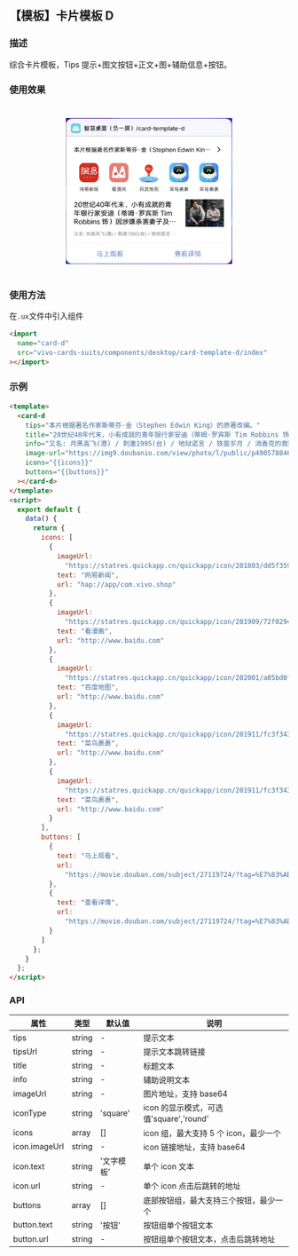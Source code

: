 ## 【模板】卡片模板 D

### 描述

综合卡片模板，Tips 提示+图文按钮+正文+图+辅助信息+按钮。

### 使用效果

<div style="text-align: center;margin: 40px;">
<img src="../../assets/desktop-template-d.png" style="width:300px" alt="template-d"/>
</div>

### 使用方法

在`.ux`文件中引入组件

```html
<import
  name="card-d"
  src="vivo-cards-suits/components/desktop/card-template-d/index"
></import>
```

### 示例

```html
<template>
  <card-d
    tips="本片根据著名作家斯蒂芬·金（Stephen Edwin King）的原著改编。"
    title="20世纪40年代末，小有成就的青年银行家安迪（蒂姆·罗宾斯 Tim Robbins 饰）因涉嫌杀害妻子及她的情人而锒铛入狱。在这座名为肖申克的监狱内，希望似乎虚无缥缈，终身监禁的惩罚无疑注定了安迪接下来灰暗绝望的人生。未过多久，安迪尝试接近囚犯中颇有声望的瑞德（摩根·弗里曼 Morgan Freeman 饰），请求对方帮自己搞来小锤子。以此为契机，二人逐渐熟稔，安迪也仿佛在鱼龙混杂、罪恶横生、黑白混淆的牢狱中找到属于自己的求生之道。他利用自身的专业知识，帮助监狱管理层逃税、洗黑钱，同时凭借与瑞德的交往在犯人中间也渐渐受到礼遇。表面看来，他已如瑞德那样对那堵高墙从憎恨转变为处之泰然，但是对自由的渴望仍促使他朝着心中的希望和目标前进。而关于其罪行的真相，似乎更使这一切朝前推进了一步……"
    info="又名: 月黑高飞(港) / 刺激1995(台) / 地狱诺言 / 铁窗岁月 / 消香克的救赎"
    image-url="https://img9.doubanio.com/view/photo/l/public/p490578846.webp"
    icons="{{icons}}"
    buttons="{{buttons}}"
  ></card-d>
</template>
<script>
  export default {
    data() {
      return {
        icons: [
          {
            imageUrl:
              "https://statres.quickapp.cn/quickapp/icon/201803/dd5f359e/f4e9449535a1e2141eda5a063c028bff.png",
            text: "网易新闻",
            url: "hap://app/com.vivo.shop"
          },
          {
            imageUrl:
              "https://statres.quickapp.cn/quickapp/icon/201909/72f02942/e3a0e7c80c26eff2765e74450585a0dc.png",
            text: "看漫画",
            url: "http://www.baidu.com"
          },
          {
            imageUrl:
              "https://statres.quickapp.cn/quickapp/icon/202001/a05bd0fb/d60d379bcba70a33119e9f74079f37c0.png",
            text: "百度地图",
            url: "http://www.baidu.com"
          },
          {
            imageUrl:
              "https://statres.quickapp.cn/quickapp/icon/201911/fc3f343a/55892ef474922a4996bf2b7fe759e983.png",
            text: "菜鸟裹裹",
            url: "http://www.baidu.com"
          },
          {
            imageUrl:
              "https://statres.quickapp.cn/quickapp/icon/201911/fc3f343a/55892ef474922a4996bf2b7fe759e983.png",
            text: "菜鸟裹裹",
            url: "http://www.baidu.com"
          }
        ],
        buttons: [
          {
            text: "马上观看",
            url:
              "https://movie.douban.com/subject/27119724/?tag=%E7%83%AD%E9%97%A8&from=gaia"
          },
          {
            text: "查看详情",
            url:
              "https://movie.douban.com/subject/27119724/?tag=%E7%83%AD%E9%97%A8&from=gaia"
          }
        ]
      };
    }
  };
</script>
```

### API

| 属性          | 类型   | 默认值     | 说明                                    |
| ------------- | ------ | ---------- | --------------------------------------- |
| tips          | string | -          | 提示文本                                |
| tipsUrl       | string | -          | 提示文本跳转链接                        |
| title         | string | -          | 标题文本                                |
| info          | string | -          | 辅助说明文本                            |
| imageUrl      | string | -          | 图片地址，支持 base64                   |
| iconType      | string | 'square'   | icon 的显示模式，可选值'square','round' |
| icons         | array  | []         | icon 组，最大支持 5 个 icon，最少一个   |
| icon.imageUrl | string | -          | icon 链接地址，支持 base64              |
| icon.text     | string | '文字模板' | 单个 icon 文本                          |
| icon.url      | string | -          | 单个 icon 点击后跳转的地址              |
| buttons       | array  | []         | 底部按钮组，最大支持三个按钮，最少一个  |
| button.text   | string | '按钮'     | 按钮组单个按钮文本                      |
| button.url    | string | -          | 按钮组单个按钮文本，点击后跳转地址      |
